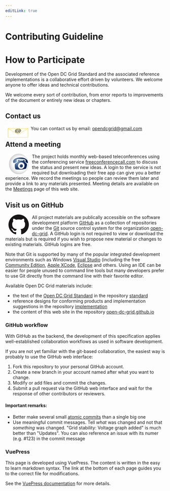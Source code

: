 ```yaml
---
editLink: true
---
```


# Contributing Guideline
# How to Participate
Development of the Open DC Grid Standard and the associated reference implementations is a collaborative effort driven by volunteers.
We welcome anyone to offer ideas and technical contributions.

We welcome every sort of contribution, from error reports to improvements of the document or entirely new ideas or chapters.

## Contact us
<a href="mailto:opendcgrid@gmail.com" target="_top"><img style="float: left;" src="./images/Letter.svg" hspace="0" width="80" height="40" alt="Open DC Grid Email"></img></a>You can contact us by email: <opendcgrid@gmail.com>

## Attend a meeting
<a href="https://join.freeconferencecall.com/jlgula" target="_blank"><img style="float: left;" src="./images/FreeConferenceCall.png" hspace="10" width="64" height="64" alt="Link to Freeconferencecall meeting page"></img></a>
The project holds monthly web-based teleconferences using the conferencing service [freeconferencecall.com](https://www.freeconferencecall.com) to discuss the status and present new ideas.
A login to the service is not required but downloading their free app can give you a better experience.
We record the meetings so people can review them later and provide a link to any materials presented.
Meeting details are available on the [Meetings](./meetings) page of this web site.

##  Visit us on GitHub
<a href="https://github.com/open-dc-grid" target="_blank"><img style="float: left;" src="./images/GitHub-Mark-64px.png" hspace="10" alt="Link to Open DC Grid GitHub page"></img></a>
All project materials are publically accessible on the software development platform [GitHub](https://github.com/) as a collection of repositories under the [Git](https://git-scm.com/) source control system for the organization [open-dc-grid](https://github.com/open-dc-grid).
A GitHub login is not required to view or download the materials but is required if you wish to propose new material or changes to existing materials. GitHub logins are free.

Note that Git is supported by many of the popular integrated development environments such as Windows [Visual Studio](https://visualstudio.microsoft.com/) (including the free [Community Edition](https://visualstudio.microsoft.com/vs/community/),
[Apple XCode](https://developer.apple.com/xcode/), [Eclipse](https://www.eclipse.org/ide/) and others. Using an IDE can be easier for people unused to command line tools but many developers prefer to use Git directly from the command line with their favorite editor.

Available Open DC Grid materials include:

* the text of the [Open DC Grid Standard](./standard) in the repository [standard](https://github.com/open-dc-grid/standard)
* reference designs for conforming products and implementation suggestions in the repository [implementation](https://github.com/open-dc-grid/implementation)
* the content of this web site in the repository [open-dc-grid.github.io](https://github.com/open-dc-grid/open-dc-grid.github.io)

### GitHub workflow

With GitHub as the backend, the development of this specification applies well-established collaboration workflows as used in software development.

If you are not yet familiar with the git-based collaboration, the easiest way is probably to use the GitHub web interface:

1. Fork this repository to your personal GitHub account.
2. Create a new branch in your account named after what you want to change.
3. Modify or add files and commit the changes.
4. Submit a pull request via the GitHub web interface and wait for the response of other contributors or reviewers.

#### Important remarks:

- Better make several small [atomic commits](https://en.wikipedia.org/wiki/Atomic_commit#Atomic_commit_convention) than
  a single big one
- Use meaningful commit messages. Tell *what* was changed and not that *something* was changed. "Grid stability:
  Voltage graph added" is much better than "Updates". You can also reference an issue with its numer (e.g. #123) in the commit message

### VuePress

This page is developed using VuePress. The content is written in the easy to learn markdown syntax. The link at the bottom of each page guides you to the correct file for modifications.

See the [VuePress documentation](https://vuepress.vuejs.org/guide/) for more details.

